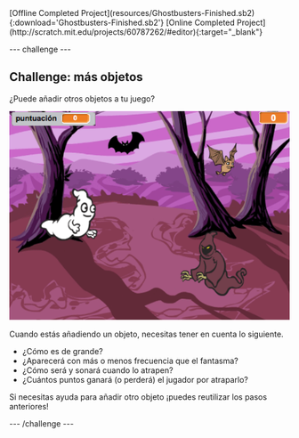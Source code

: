 <div class="p-hero-buttons">
  [Offline Completed Project](resources/Ghostbusters-Finished.sb2){:download='Ghostbusters-Finished.sb2'}
  [Online Completed Project](http://scratch.mit.edu/projects/60787262/#editor){:target="_blank"}
</div>

\--- challenge \---

## Challenge: más objetos

¿Puede añadir otros objetos a tu juego?

![screenshot](images/ghost-final.png)

Cuando estás añadiendo un objeto, necesitas tener en cuenta lo siguiente.

+ ¿Cómo es de grande?
+ ¿Aparecerá con más o menos frecuencia que el fantasma?
+ ¿Cómo será y sonará cuando lo atrapen?
+ ¿Cuántos puntos ganará (o perderá) el jugador por atraparlo?

Si necesitas ayuda para añadir otro objeto ¡puedes reutilizar los pasos anteriores!

\--- /challenge \---